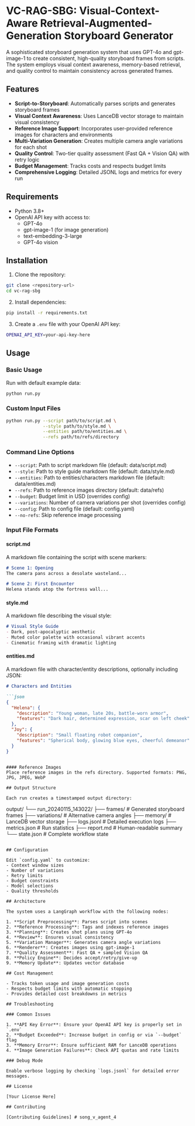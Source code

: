 # VC-RAG-SBG: Visual-Context-Aware Retrieval-Augmented-Generation Storyboard Generator

A sophisticated storyboard generation system that uses GPT-4o and gpt-image-1 to create consistent, high-quality storyboard frames from scripts. The system employs visual context awareness, memory-based retrieval, and quality control to maintain consistency across generated frames.

## Features

- **Script-to-Storyboard**: Automatically parses scripts and generates storyboard frames
- **Visual Context Awareness**: Uses LanceDB vector storage to maintain visual consistency
- **Reference Image Support**: Incorporates user-provided reference images for characters and environments
- **Multi-Variation Generation**: Creates multiple camera angle variations for each shot
- **Quality Control**: Two-tier quality assessment (Fast QA + Vision QA) with retry logic
- **Budget Management**: Tracks costs and respects budget limits
- **Comprehensive Logging**: Detailed JSONL logs and metrics for every run

## Requirements

- Python 3.8+
- OpenAI API key with access to:
  - GPT-4o
  - gpt-image-1 (for image generation)
  - text-embedding-3-large
  - GPT-4o vision

## Installation

1. Clone the repository:
```bash
git clone <repository-url>
cd vc-rag-sbg
```

2. Install dependencies:
```bash
pip install -r requirements.txt
```

3. Create a `.env` file with your OpenAI API key:
```bash
OPENAI_API_KEY=your-api-key-here
```

## Usage

### Basic Usage

Run with default example data:
```bash
python run.py
```

### Custom Input Files

```bash
python run.py --script path/to/script.md \
              --style path/to/style.md \
              --entities path/to/entities.md \
              --refs path/to/refs/directory
```

### Command Line Options

- `--script`: Path to script markdown file (default: data/script.md)
- `--style`: Path to style guide markdown file (default: data/style.md)
- `--entities`: Path to entities/characters markdown file (default: data/entities.md)
- `--refs`: Path to reference images directory (default: data/refs)
- `--budget`: Budget limit in USD (overrides config)
- `--variations`: Number of camera variations per shot (overrides config)
- `--config`: Path to config file (default: config.yaml)
- `--no-refs`: Skip reference image processing

### Input File Formats

#### script.md
A markdown file containing the script with scene markers:
```markdown
# Scene 1: Opening
The camera pans across a desolate wasteland...

# Scene 2: First Encounter
Helena stands atop the fortress wall...
```

#### style.md
A markdown file describing the visual style:
```markdown
# Visual Style Guide
- Dark, post-apocalyptic aesthetic
- Muted color palette with occasional vibrant accents
- Cinematic framing with dramatic lighting
```

#### entities.md
A markdown file with character/entity descriptions, optionally including JSON:
```markdown
# Characters and Entities

```json
{
  "Helena": {
    "description": "Young woman, late 20s, battle-worn armor",
    "features": "Dark hair, determined expression, scar on left cheek"
  },
  "Joy": {
    "description": "Small floating robot companion",
    "features": "Spherical body, glowing blue eyes, cheerful demeanor"
  }
}
```
```

#### Reference Images
Place reference images in the refs directory. Supported formats: PNG, JPG, JPEG, WebP

## Output Structure

Each run creates a timestamped output directory:
```
output/
└── run_20240115_143022/
    ├── frames/           # Generated storyboard frames
    ├── variations/       # Alternative camera angles
    ├── memory/          # LanceDB vector storage
    ├── logs.jsonl       # Detailed execution logs
    ├── metrics.json     # Run statistics
    ├── report.md        # Human-readable summary
    └── state.json       # Complete workflow state
```

## Configuration

Edit `config.yaml` to customize:
- Context window sizes
- Number of variations
- Retry limits
- Budget constraints
- Model selections
- Quality thresholds

## Architecture

The system uses a LangGraph workflow with the following nodes:

1. **Script Preprocessing**: Parses script into scenes
2. **Reference Processing**: Tags and indexes reference images
3. **Planning**: Creates shot plans using GPT-4o
4. **Review**: Ensures visual consistency
5. **Variation Manager**: Generates camera angle variations
6. **Renderer**: Creates images using gpt-image-1
7. **Quality Assessment**: Fast QA + sampled Vision QA
8. **Policy Engine**: Decides accept/retry/give-up
9. **Memory Update**: Updates vector database

## Cost Management

- Tracks token usage and image generation costs
- Respects budget limits with automatic stopping
- Provides detailed cost breakdowns in metrics

## Troubleshooting

### Common Issues

1. **API Key Error**: Ensure your OpenAI API key is properly set in `.env`
2. **Budget Exceeded**: Increase budget in config or via `--budget` flag
3. **Memory Error**: Ensure sufficient RAM for LanceDB operations
4. **Image Generation Failures**: Check API quotas and rate limits

### Debug Mode

Enable verbose logging by checking `logs.jsonl` for detailed error messages.

## License

[Your License Here]

## Contributing

[Contributing Guidelines] # song_v_agent_4
